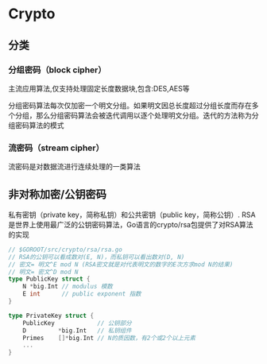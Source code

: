 # Crypto

## 分类

### 分组密码（block cipher）

主流应用算法,仅支持处理固定长度数据块,包含:DES,AES等

分组密码算法每次仅加密一个明文分组。如果明文因总长度超过分组长度而存在多个分组，那么分组密码算法会被迭代调用以逐个处理明文分组。迭代的方法称为分组密码算法的模式

### 流密码（stream cipher）

流密码是对数据流进行连续处理的一类算法

## 非对称加密/公钥密码

私有密钥（private key，简称私钥）和公共密钥（public key，简称公钥）.
RSA是世界上使用最广泛的公钥密码算法，Go语言的crypto/rsa包提供了对RSA算法的实现

```go
// $GOROOT/src/crypto/rsa/rsa.go
// RSA的公钥可以看成数对(E, N)，而私钥可以看出数对(D, N)
// 密文= 明文^E mod N (RSA密文就是对代表明文的数字的E次方求mod N的结果)
// 明文= 密文^D mod N
type PublicKey struct {
    N *big.Int // modulus 模数
    E int      // public exponent 指数
}

type PrivateKey struct {
    PublicKey            // 公钥部分
    D         *big.Int   // 私钥组件
    Primes    []*big.Int // N的质因数，有2个或2个以上元素
    ...
}
```

